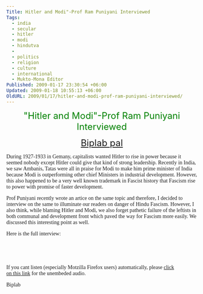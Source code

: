 ```yaml
---
Title: Hitler and Modi"-Prof Ram Puniyani Interviewed
Tags:
  - india
  - secular
  - hitler
  - modi
  - hindutva
  - 
  - politics
  - religion
  - culture
  - international
  - Mukto-Mona Editor
Published: 2009-01-17 23:30:54 +06:00
Updated: 2009-01-18 10:55:13 +06:00
OldURL: 2009/01/17/hitler-and-modi-prof-ram-puniyani-interviewed/
---
```



<p align="center"><font size="5" color="#008000">"Hitler and Modi"-Prof Ram Puniyani Interviewed</font></p>
<p align="center"><font size="5"><a href="https://muktomona.com/Articles/biplab_pal/index.htm">Biplab pal</a></font></p>
<font face="Verdana">During 1927-1933 in Gemany, capitalists wanted Hitler to rise in power because it seemed nobody except Hitler could give that kind of strong leadership. Recently in India, we saw Ambanis, Tatas were all in praise for Modi to make him prime minister of India because Modi is outperforming other chief Ministers in industrial development. However, this also happened to be a very well known trademark in Fascist history that Fascism rise to power with promise of faster development. </font>

<font face="Verdana">Prof Puniyani recently wrote an artice on the same topic and therefore, I decided to interview on the same to illuminate our readers on danger of Hindu Fascism. However, I also think, while blaming Hitler and Modi, we also forget pathetic failure of the leftists in both communal and development front which paved the way for Fascism more easily. We discussed this interesting point as well. </font>

<font face="Verdana">Here is the full interview:</font>

<p align="center"><object classid="CLSID:6BF52A52-394A-11d3-B153-00C04F79FAA6" type="application/x-oleobject" style="width: 420px; height: 45px" id="VIDEO">
<param name="URL" value="https://www.esnips.com/nsdoc/4c712c47-eb9a-47a8-b2c4-cbbe25aef5ea/?id=1232213668476"></param>
<param name="rate" value="1"></param>
<param name="balance" value="0"></param>
<param name="currentPosition" value="0"></param>
<param name="defaultFrame"></param>
<param name="playCount" value="1"></param>
<param name="autoStart" value="-1"></param>
<param name="currentMarker" value="0"></param>
<param name="invokeURLs" value="-1"></param>
<param name="baseURL"></param>
<param name="volume" value="50"></param>
<param name="mute" value="0"></param>
<param name="uiMode" value="full"></param>
<param name="stretchToFit" value="0"></param>
<param name="windowlessVideo" value="0"></param>
<param name="enabled" value="-1"></param>
<param name="enableContextMenu" value="-1"></param>
<param name="fullScreen" value="0"></param>
<param name="SAMIStyle"></param>
<param name="SAMILang"></param>
<param name="SAMIFilename"></param>
<param name="captioningID"></param>
<param name="enableErrorDialogs" value="0"></param>
<param name="_cx" value="11113"></param>
<param name="_cy" value="1191"></param></object></p>
<p align="left"><font face="Verdana">If you cant listen (especially Motzilla Firefox users) automatically, please <a href="https://www.esnips.com/doc/4c712c47-eb9a-47a8-b2c4-cbbe25aef5ea/Hitler--Modi-Prof-Ram-Puniyani-Interviewed">click on this link</a> for the unembeded audio.  </font></p>
<p align="left"><font face="Verdana">Biplab</font></p>
